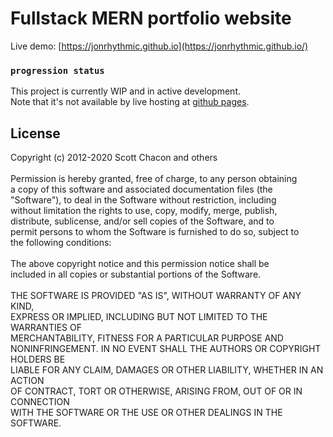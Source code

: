 # Fullstack MERN portfolio website 

Live demo: [https://jonrhythmic.github.io](https://jonrhythmic.github.io/)

### `progression status`

This project is currently WIP and in active development.\
Note that it's not available by live hosting at [github pages](https://jonrhythmic.github.com).

## License

Copyright (c) 2012-2020 Scott Chacon and others\
\
Permission is hereby granted, free of charge, to any person obtaining\
a copy of this software and associated documentation files (the\
"Software"), to deal in the Software without restriction, including\
without limitation the rights to use, copy, modify, merge, publish,\
distribute, sublicense, and/or sell copies of the Software, and to\
permit persons to whom the Software is furnished to do so, subject to\
the following conditions:\
\
The above copyright notice and this permission notice shall be\
included in all copies or substantial portions of the Software.\
\
THE SOFTWARE IS PROVIDED "AS IS", WITHOUT WARRANTY OF ANY KIND,\
EXPRESS OR IMPLIED, INCLUDING BUT NOT LIMITED TO THE WARRANTIES OF\
MERCHANTABILITY, FITNESS FOR A PARTICULAR PURPOSE AND\
NONINFRINGEMENT. IN NO EVENT SHALL THE AUTHORS OR COPYRIGHT HOLDERS BE\
LIABLE FOR ANY CLAIM, DAMAGES OR OTHER LIABILITY, WHETHER IN AN ACTION\
OF CONTRACT, TORT OR OTHERWISE, ARISING FROM, OUT OF OR IN CONNECTION\
WITH THE SOFTWARE OR THE USE OR OTHER DEALINGS IN THE SOFTWARE.
